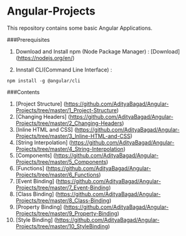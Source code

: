 # Angular-Projects
This repository contains some basic Angular Applications.

###Prerequisites
1. Download and Install npm (Node Package Manager) : [Download] (https://nodejs.org/en/)

2. Innstall CLI(Command Line Interface) : 
```
npm install -g @angular/cli
```

###Contents

1. [Project Structure] (https://github.com/AdityaBagad/Angular-Projects/tree/master/1_Project-Structure)
2. [Changing Headers] (https://github.com/AdityaBagad/Angular-Projects/tree/master/2_Changing-Headers)
3. [Inline HTML and CSS] (https://github.com/AdityaBagad/Angular-Projects/tree/master/3_Inline-HTML-and-CSS)
4. [String Interpolation] (https://github.com/AdityaBagad/Angular-Projects/tree/master/4_String-Interpolation)
5. [Components] (https://github.com/AdityaBagad/Angular-Projects/tree/master/5_Components)
6. [Functions] (https://github.com/AdityaBagad/Angular-Projects/tree/master/6_Functions)
7. [Event Binding] (https://github.com/AdityaBagad/Angular-Projects/tree/master/7_Event-Binding)
8. [Class Binding] (https://github.com/AdityaBagad/Angular-Projects/tree/master/8_Class-Binding)
9. [Property Binding] (https://github.com/AdityaBagad/Angular-Projects/tree/master/9_Property-Binding)
10. [Style Binding] (https://github.com/AdityaBagad/Angular-Projects/tree/master/10_StyleBinding)